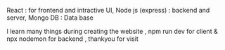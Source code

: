 React : for frontend and intractive UI, Node js (express) : backend and server, Mongo DB : Data base 

I learn many things during creating the website , npm run dev for client & npx nodemon for backend , thankyou for visit 
